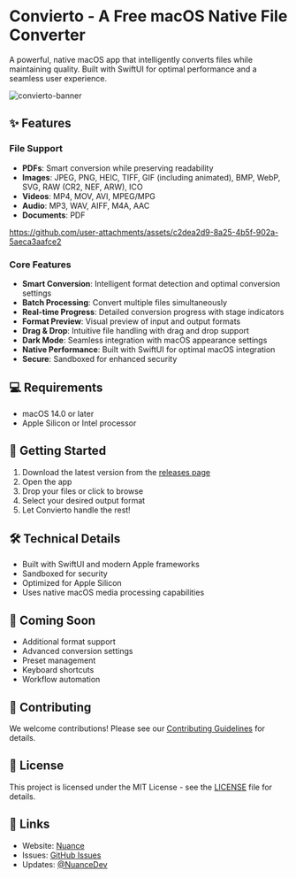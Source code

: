 # Convierto - A Free macOS Native File Converter

A powerful, native macOS app that intelligently converts files while maintaining quality. Built with SwiftUI for optimal performance and a seamless user experience.

![convierto-banner](https://github.com/user-attachments/assets/df5a1c1f-bc31-4a70-bacb-f9460d0b7fb1)

## ✨ Features

### File Support

- **PDFs**: Smart conversion while preserving readability
- **Images**: JPEG, PNG, HEIC, TIFF, GIF (including animated), BMP, WebP, SVG, RAW (CR2, NEF, ARW), ICO
- **Videos**: MP4, MOV, AVI, MPEG/MPG
- **Audio**: MP3, WAV, AIFF, M4A, AAC
- **Documents**: PDF


https://github.com/user-attachments/assets/c2dea2d9-8a25-4b5f-902a-5aeca3aafce2



### Core Features

- **Smart Conversion**: Intelligent format detection and optimal conversion settings
- **Batch Processing**: Convert multiple files simultaneously
- **Real-time Progress**: Detailed conversion progress with stage indicators
- **Format Preview**: Visual preview of input and output formats
- **Drag & Drop**: Intuitive file handling with drag and drop support
- **Dark Mode**: Seamless integration with macOS appearance settings
- **Native Performance**: Built with SwiftUI for optimal macOS integration
- **Secure**: Sandboxed for enhanced security

## 💻 Requirements

- macOS 14.0 or later
- Apple Silicon or Intel processor

## 🚀 Getting Started

1. Download the latest version from the [releases page](https://github.com/nuance-dev/Convierto/releases)
2. Open the app
3. Drop your files or click to browse
4. Select your desired output format
5. Let Convierto handle the rest!

## 🛠 Technical Details

- Built with SwiftUI and modern Apple frameworks
- Sandboxed for security
- Optimized for Apple Silicon
- Uses native macOS media processing capabilities

## 🔮 Coming Soon

- Additional format support
- Advanced conversion settings
- Preset management
- Keyboard shortcuts
- Workflow automation

## 🤝 Contributing

We welcome contributions! Please see our [Contributing Guidelines](CONTRIBUTING.md) for details.

## 📝 License

This project is licensed under the MIT License - see the [LICENSE](LICENSE) file for details.

## 🔗 Links

- Website: [Nuance](https://nuanc.me)
- Issues: [GitHub Issues](https://github.com/nuance-dev/Convierto/issues)
- Updates: [@NuanceDev](https://twitter.com/Nuancedev)
